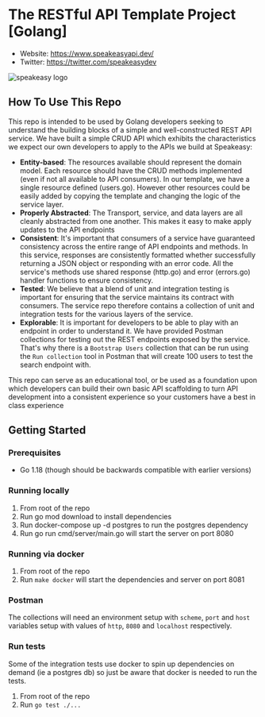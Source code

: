 # The RESTful API Template Project [Golang]

- Website: https://www.speakeasyapi.dev/
- Twitter: https://twitter.com/speakeasydev

![speakeasy logo](https://user-images.githubusercontent.com/6267663/179081886-8ee32e19-cf64-49f5-9865-2d0497008a22.png)

## How To Use This Repo

This repo is intended to be used by Golang developers seeking to understand the building blocks of a simple and well-constructed REST API service. We have built a simple CRUD API which exhibits the characteristics we expect our own developers to apply to the APIs we build at Speakeasy:

- **Entity-based**: The resources available should represent the domain model. Each resource should have the CRUD methods implemented (even if not all available to API consumers). In our template, we have a single resource defined (users.go). However other resources could be easily added by copying the template and changing the logic of the service layer.
- **Properly Abstracted**: The Transport, service, and data layers are all cleanly abstracted from one another. This makes it easy to make apply updates to the API endpoints
- **Consistent**: It's important that consumers of a service have guaranteed consistency across the entire range of API endpoints and methods. In this service, responses are consistently formatted whether successfully returning a JSON object or responding with an error code. All the service's methods use shared response (http.go) and error (errors.go) handler functions to ensure consistency.
- **Tested**: We believe that a blend of unit and integration testing is important for ensuring that the service maintains its contract with consumers. The service repo therefore contains a collection of unit and integration tests for the various layers of the service.
- **Explorable**: It is important for developers to be able to play with an endpoint in order to understand it. We have provided Postman collections for testing out the REST endpoints exposed by the service. That's why there is a `Bootstrap Users` collection that can be run using the `Run collection` tool in Postman that will create 100 users to test the search endpoint with.

This repo can serve as an educational tool, or be used as a foundation upon which developers can build their own basic API scaffolding to turn API development into a consistent experience so your customers have a best in class experience

## Getting Started

### Prerequisites

- Go 1.18 (though should be backwards compatible with earlier versions)

### Running locally

1. From root of the repo
2. Run go mod download to install dependencies
3. Run docker-compose up -d postgres to run the postgres dependency
4. Run go run cmd/server/main.go will start the server on port 8080

### Running via docker

1. From root of the repo
2. Run `make docker` will start the dependencies and server on port 8081

### Postman

The collections will need an environment setup with `scheme`, `port` and `host` variables setup with values of `http`, `8080` and `localhost` respectively.

### Run tests

Some of the integration tests use docker to spin up dependencies on demand (ie a postgres db) so just be aware that docker is needed to run the tests.

1. From root of the repo
2. Run `go test ./...`

